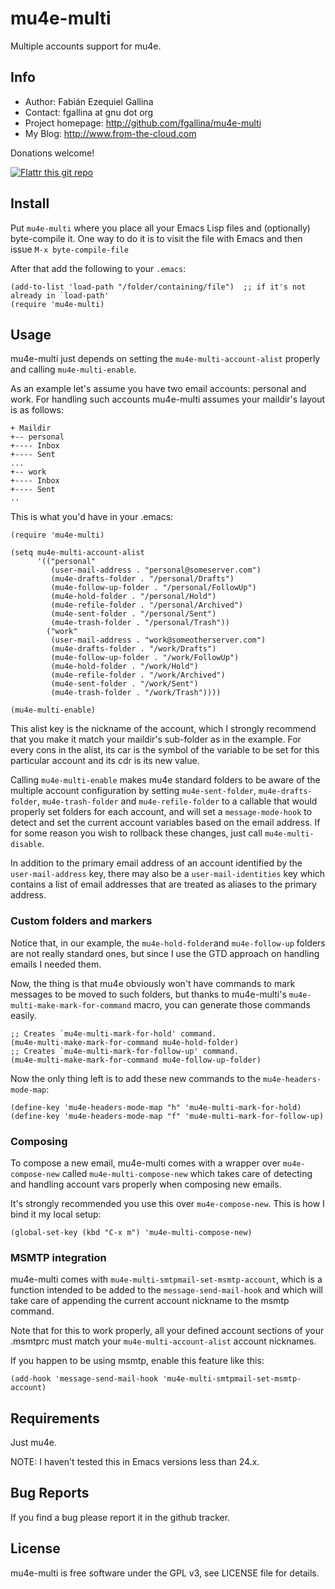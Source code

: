 # mu4e-multi

Multiple accounts support for mu4e.

## Info

+ Author: Fabián Ezequiel Gallina
+ Contact: fgallina at gnu dot org
+ Project homepage: http://github.com/fgallina/mu4e-multi
+ My Blog: http://www.from-the-cloud.com

Donations welcome!

[![Flattr this git repo](http://api.flattr.com/button/flattr-badge-large.png)](https://flattr.com/submit/auto?user_id=fgallina&url=https://github.com/fgallina/mu4e-multi&title=mu4e-multi&language=en_GB&tags=github&category=software)

## Install

Put `mu4e-multi` where you place all your Emacs Lisp files and
(optionally) byte-compile it. One way to do it is to visit the file
with Emacs and then issue `M-x byte-compile-file`

After that add the following to your `.emacs`:

```emacs-lisp
(add-to-list 'load-path "/folder/containing/file")  ;; if it's not already in `load-path'
(require 'mu4e-multi)
```

## Usage

mu4e-multi just depends on setting the `mu4e-multi-account-alist`
properly and calling `mu4e-multi-enable`.

As an example let's assume you have two email accounts: personal and
work. For handling such accounts mu4e-multi assumes your maildir's
layout is as follows:

```
+ Maildir
+-- personal
+---- Inbox
+---- Sent
...
+-- work
+---- Inbox
+---- Sent
..
```

This is what you'd have in your .emacs:

```emacs-lisp
(require 'mu4e-multi)

(setq mu4e-multi-account-alist
      '(("personal"
         (user-mail-address . "personal@someserver.com")
         (mu4e-drafts-folder . "/personal/Drafts")
         (mu4e-follow-up-folder . "/personal/FollowUp")
         (mu4e-hold-folder . "/personal/Hold")
         (mu4e-refile-folder . "/personal/Archived")
         (mu4e-sent-folder . "/personal/Sent")
         (mu4e-trash-folder . "/personal/Trash"))
        ("work"
         (user-mail-address . "work@someotherserver.com")
         (mu4e-drafts-folder . "/work/Drafts")
         (mu4e-follow-up-folder . "/work/FollowUp")
         (mu4e-hold-folder . "/work/Hold")
         (mu4e-refile-folder . "/work/Archived")
         (mu4e-sent-folder . "/work/Sent")
         (mu4e-trash-folder . "/work/Trash"))))

(mu4e-multi-enable)
```

This alist key is the nickname of the account, which I strongly
recommend that you make it match your maildir's sub-folder as in the
example. For every cons in the alist, its car is the symbol of the
variable to be set for this particular account and its cdr is its new
value.

Calling `mu4e-multi-enable` makes mu4e standard folders to be aware of
the multiple account configuration by setting `mu4e-sent-folder`,
`mu4e-drafts-folder`, `mu4e-trash-folder` and `mu4e-refile-folder` to
a callable that would properly set folders for each account, and will
set a `message-mode-hook` to detect and set the current account
variables based on the email address. If for some reason you wish to
rollback these changes, just call `mu4e-multi-disable`.

In addition to the primary email address of an account identified by the `user-mail-address` key, there may also be a `user-mail-identities` key which contains a list of email addresses that are treated as aliases to the primary address.

### Custom folders and markers

Notice that, in our example, the `mu4e-hold-folder`and
`mu4e-follow-up` folders are not really standard ones, but since I use
the GTD approach on handling emails I needed them.

Now, the thing is that mu4e obviously won't have commands to mark
messages to be moved to such folders, but thanks to mu4e-multi's
`mu4e-multi-make-mark-for-command` macro, you can generate those
commands easily.

```emacs-lisp
;; Creates `mu4e-multi-mark-for-hold' command.
(mu4e-multi-make-mark-for-command mu4e-hold-folder)
;; Creates `mu4e-multi-mark-for-follow-up' command.
(mu4e-multi-make-mark-for-command mu4e-follow-up-folder)
```

Now the only thing left is to add these new commands to the
`mu4e-headers-mode-map`:

```emacs-lisp
(define-key 'mu4e-headers-mode-map "h" 'mu4e-multi-mark-for-hold)
(define-key 'mu4e-headers-mode-map "f" 'mu4e-multi-mark-for-follow-up)
```

### Composing

To compose a new email, mu4e-multi comes with a wrapper over
`mu4e-compose-new` called `mu4e-multi-compose-new` which takes care of
detecting and handling account vars properly when composing new
emails.

It's strongly recommended you use this over `mu4e-compose-new`. This
is how I bind it my local setup:

```emacs-lisp
(global-set-key (kbd "C-x m") 'mu4e-multi-compose-new)
```

### MSMTP integration

mu4e-multi comes with `mu4e-multi-smtpmail-set-msmtp-account`, which
is a function intended to be added to the `message-send-mail-hook` and
which will take care of appending the current account nickname to the
msmtp command.

Note that for this to work properly, all your defined account sections
of your .msmtprc must match your `mu4e-multi-account-alist` account
nicknames.

If you happen to be using msmtp, enable this feature like this:

```emacs-lisp
(add-hook 'message-send-mail-hook 'mu4e-multi-smtpmail-set-msmtp-account)
```

## Requirements

Just mu4e.

NOTE: I haven't tested this in Emacs versions less than 24.x.

## Bug Reports

If you find a bug please report it in the github tracker.

## License

mu4e-multi is free software under the GPL v3, see LICENSE file for
details.
